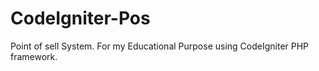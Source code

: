 # CodeIgniter-Pos
Point of sell System. For my Educational Purpose using CodeIgniter PHP framework.
